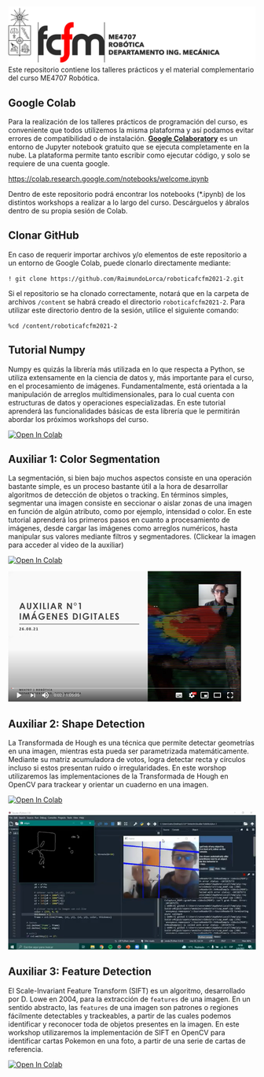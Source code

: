 ![banner](bin/logo_meca.png)
Este repositorio contiene los talleres prácticos y el material complementario del curso ME4707 Robótica.

## Google Colab
Para la realización de los talleres prácticos de programación del curso, es conveniente que todos utilizemos la misma plataforma y así podamos evitar errores de compatibilidad o de instalación. [**Google Colaboratory**](https://colab.research.google.com/notebooks/welcome.ipynb) es un entorno de Jupyter notebook gratuito que se ejecuta completamente en la nube. La plataforma permite tanto escribir como ejecutar código, y solo se requiere de una cuenta google.

https://colab.research.google.com/notebooks/welcome.ipynb

Dentro de este repositorio podrá encontrar los notebooks (\*.ipynb) de los distintos workshops a realizar a lo largo del curso. Descárguelos y ábralos dentro de su propia sesión de Colab.

## Clonar GitHub
En caso de requerir importar archivos y/o elementos de este repositorio a un entorno de Google Colab, puede clonarlo directamente mediante:

`! git clone https://github.com/RaimundoLorca/roboticafcfm2021-2.git`

Si el repositorio se ha clonado correctamente, notará que en la carpeta de archivos `/content` se habrá creado el directorio `roboticafcfm2021-2`. Para utilizar este directorio dentro de la sesión, utilice el siguiente comando:

`%cd /content/roboticafcfm2021-2`

## Tutorial Numpy
Numpy es quizás la librería más utilizada en lo que respecta a Python, se utiliza extensamente en la ciencia de datos y, más importante para el curso, en el procesamiento de imágenes. Fundamentalmente, está orientada a la manipulación de arreglos multidimensionales, para lo cual cuenta con estructuras de datos y operaciones especializadas. En este tutorial aprenderá las funcionalidades básicas de esta librería que le permitirán abordar los próximos workshops del curso.

[![Open In Colab](https://colab.research.google.com/assets/colab-badge.svg)](https://colab.research.google.com/github/cherrerab/roboticafcfm/blob/master/auxiliar_01/tutorial_01.ipynb)

## Auxiliar 1: Color Segmentation
La segmentación, si bien bajo muchos aspectos consiste en una operación bastante simple, es un proceso bastante útil a la hora de desarrollar algoritmos de detección de objetos o tracking. En términos simples, segmentar una imagen consiste en seccionar o aislar zonas de una imagen en función de algún atributo, como por ejemplo, intensidad o color. En este tutorial aprenderá los primeros pasos en cuanto a procesamiento de imágenes, desde cargar las imágenes como arreglos numéricos, hasta manipular sus valores mediante filtros y segmentadores. (Clickear la imagen para acceder al video de la auxiliar)

[![Open In Colab](https://colab.research.google.com/assets/colab-badge.svg)](https://colab.research.google.com/github/RaimundoLorca/roboticafcfm2021-2/blob/main/Auxiliar_1/Auxiliar_1.ipynb)

[![Open In Youtube](https://raw.githubusercontent.com/RaimundoLorca/roboticafcfm2021-2/main/bin/Portada_aux1.3.png)](https://youtu.be/PVLbmkF0GRs?t=1)

## Auxiliar 2: Shape Detection
La Transformada de Hough es una técnica que permite detectar geometrías en una imagen, mientras esta pueda ser parametrizada matemáticamente. Mediante su matriz acumuladora de votos, logra detectar recta y círculos incluso si estos presentan ruido o irregularidades. En este worshop utilizaremos las implementaciones de la Transformada de Hough en OpenCV para trackear y orientar un cuaderno en una imagen.

[![Open In Colab](https://colab.research.google.com/assets/colab-badge.svg)](https://colab.research.google.com/github/RaimundoLorca/roboticafcfm2021-2/blob/main/Auxiliar_2/Auxiliar_2.ipynb)

[![Open In Youtube](https://raw.githubusercontent.com/RaimundoLorca/roboticafcfm2021-2/main/bin/Portada_aux2.png)](https://youtu.be/FmTW9XNySq8?t=1)

## Auxiliar 3: Feature Detection
El Scale-Invariant Feature Transform (SIFT) es un algoritmo, desarrollado por D. Lowe en 2004, para la extracción de `features` de una imagen. En un sentido abstracto, las `features` de una imagen son patrones o regiones fácilmente detectables y trackeables, a partir de las cuales podemos identificar y reconocer toda de objetos presentes en la imagen. En este workshop utilizaremos la implementación de SIFT en OpenCV para identificar cartas Pokemon en una foto, a partir de una serie de cartas de referencia.

[![Open In Colab](https://colab.research.google.com/assets/colab-badge.svg)](https://colab.research.google.com/github/RaimundoLorca/roboticafcfm2021-2/blob/main/Auxiliar_3/Auxiliar_3.ipynb)


